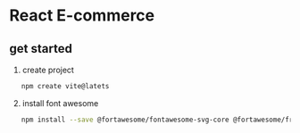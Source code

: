 # React E-commerce

## get started 
1. create project 
   
```bash
   npm create vite@latets
   ```
2. install font awesome
```bash 
   npm install --save @fortawesome/fontawesome-svg-core @fortawesome/free-solid-svg-icons @fortawesome/react-fontawesome
```